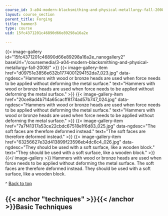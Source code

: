 ```yaml
---
course_id: 3-a04-modern-blacksmithing-and-physical-metallurgy-fall-2008
layout: course_section
parent_title: Forging
title: hammer3
type: course
uid: 15fc4371201c46890d66e89298a16a2e

---
```


{{< image-gallery id="15fc4371201c46890d66e89298a16a2e_nanogallery2" baseUrl="/coursemedia/3-a04-modern-blacksmithing-and-physical-metallurgy-fall-2008/" >}}
{{< image-gallery-item href="d09751e3856e632b1774001294152da7_023.jpg" data-ngdesc="Hammers with wood or bronze heads are used when force needs to be applied without deforming the metal surface." text="Hammers with wood or bronze heads are used when force needs to be applied without deforming the metal surface." >}}
{{< image-gallery-item href="20ce8ad4b714a65cacff8174ad57b747_024.jpg" data-ngdesc="Hammers with wood or bronze heads are used when force needs to be applied without deforming the metal surface." text="Hammers with wood or bronze heads are used when force needs to be applied without deforming the metal surface." >}}
{{< image-gallery-item href="7a7f41317a53ce22cbdc67518e1f6d83_025.jpg" data-ngdesc="The soft faces are therefore deformed instead." text="The soft faces are therefore deformed instead." >}}
{{< image-gallery-item href="63256627e32d413899f23596eb4dc6c4_026.jpg" data-ngdesc="They should be used with a soft surface, like a wooden block." text="They should be used with a soft surface, like a wooden block." >}}
{{</ image-gallery >}}
Hammers with wood or bronze heads are used when force needs to be applied without deforming the metal surface. The soft faces are therefore deformed instead. They should be used with a soft surface, like a wooden block.

^ [Back to top](#top)

{{< anchor "techniques" >}}{{< /anchor >}}Basic Techniques
----------------------------------------------------------